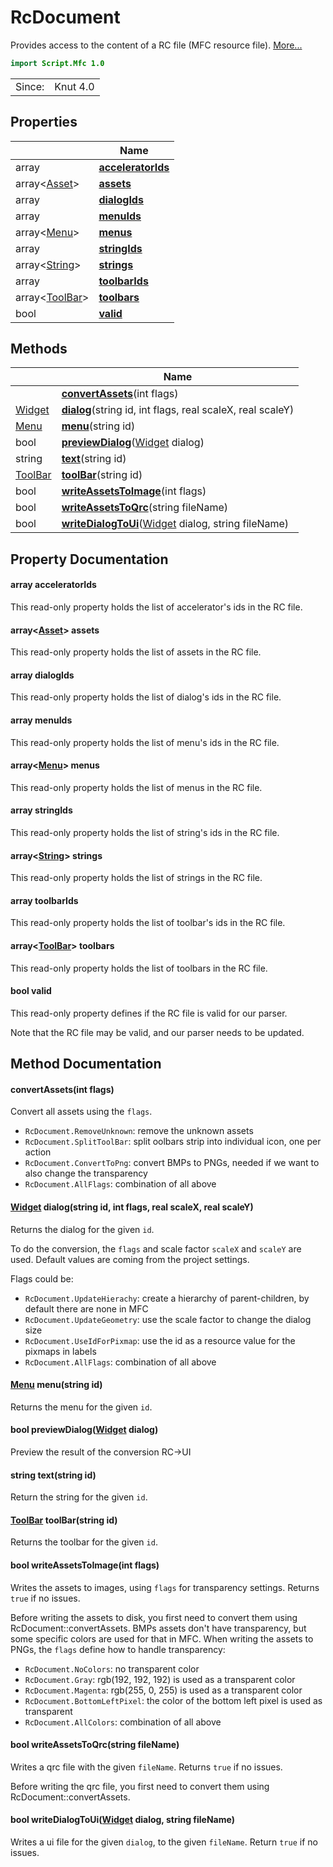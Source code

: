 # RcDocument

Provides access to the content of a RC file (MFC resource file). [More...](#detailed-description)

```qml
import Script.Mfc 1.0
```

<table>
<tr><td>Since:</td><td>Knut 4.0</td></tr>
</table>

## Properties

| | Name |
|-|-|
|array<string>|**[acceleratorIds](#acceleratorIds)**|
|array<[Asset](../script.mfc/asset.md)>|**[assets](#assets)**|
|array<string>|**[dialogIds](#dialogIds)**|
|array<string>|**[menuIds](#menuIds)**|
|array<[Menu](../script.mfc/menu.md)>|**[menus](#menus)**|
|array<string>|**[stringIds](#stringIds)**|
|array<[String](../script.mfc/string.md)>|**[strings](#strings)**|
|array<string>|**[toolbarIds](#toolbarIds)**|
|array<[ToolBar](../script.mfc/toolbar.md)>|**[toolbars](#toolbars)**|
|bool|**[valid](#valid)**|

## Methods

| | Name |
|-|-|
||**[convertAssets](#convertAssets)**(int flags)|
|[Widget](../script.mfc/widget.md) |**[dialog](#dialog)**(string id, int flags, real scaleX, real scaleY)|
|[Menu](../script.mfc/menu.md) |**[menu](#menu)**(string id)|
|bool |**[previewDialog](#previewDialog)**([Widget](../script.mfc/widget.md) dialog)|
|string |**[text](#text)**(string id)|
|[ToolBar](../script.mfc/toolbar.md) |**[toolBar](#toolBar)**(string id)|
|bool |**[writeAssetsToImage](#writeAssetsToImage)**(int flags)|
|bool |**[writeAssetsToQrc](#writeAssetsToQrc)**(string fileName)|
|bool |**[writeDialogToUi](#writeDialogToUi)**([Widget](../script.mfc/widget.md) dialog, string fileName)|

## Property Documentation

#### <a name="acceleratorIds"></a>array<string> **acceleratorIds**

This read-only property holds the list of accelerator's ids in the RC file.

#### <a name="assets"></a>array<[Asset](../script.mfc/asset.md)> **assets**

This read-only property holds the list of assets in the RC file.

#### <a name="dialogIds"></a>array<string> **dialogIds**

This read-only property holds the list of dialog's ids in the RC file.

#### <a name="menuIds"></a>array<string> **menuIds**

This read-only property holds the list of menu's ids in the RC file.

#### <a name="menus"></a>array<[Menu](../script.mfc/menu.md)> **menus**

This read-only property holds the list of menus in the RC file.

#### <a name="stringIds"></a>array<string> **stringIds**

This read-only property holds the list of string's ids in the RC file.

#### <a name="strings"></a>array<[String](../script.mfc/string.md)> **strings**

This read-only property holds the list of strings in the RC file.

#### <a name="toolbarIds"></a>array<string> **toolbarIds**

This read-only property holds the list of toolbar's ids in the RC file.

#### <a name="toolbars"></a>array<[ToolBar](../script.mfc/toolbar.md)> **toolbars**

This read-only property holds the list of toolbars in the RC file.

#### <a name="valid"></a>bool **valid**

This read-only property defines if the RC file is valid for our parser.

Note that the RC file may be valid, and our parser needs to be updated.

## Method Documentation

#### <a name="convertAssets"></a>**convertAssets**(int flags)

Convert all assets using the `flags`.

- `RcDocument.RemoveUnknown`: remove the unknown assets
- `RcDocument.SplitToolBar`: split oolbars strip into individual icon, one per action
- `RcDocument.ConvertToPng`: convert BMPs to PNGs, needed if we want to also change the transparency
- `RcDocument.AllFlags`: combination of all above

#### <a name="dialog"></a>[Widget](../script.mfc/widget.md) **dialog**(string id, int flags, real scaleX, real scaleY)

Returns the dialog for the given `id`.

To do the conversion, the `flags` and scale factor `scaleX` and `scaleY` are used. Default
values are coming from the project settings.

Flags could be:

- `RcDocument.UpdateHierachy`: create a hierarchy of parent-children, by default there are none in MFC
- `RcDocument.UpdateGeometry`: use the scale factor to change the dialog size
- `RcDocument.UseIdForPixmap`: use the id as a resource value for the pixmaps in labels
- `RcDocument.AllFlags`: combination of all above

#### <a name="menu"></a>[Menu](../script.mfc/menu.md) **menu**(string id)

Returns the menu for the given `id`.

#### <a name="previewDialog"></a>bool **previewDialog**([Widget](../script.mfc/widget.md) dialog)

Preview the result of the conversion RC->UI

#### <a name="text"></a>string **text**(string id)

Return the string for the given `id`.

#### <a name="toolBar"></a>[ToolBar](../script.mfc/toolbar.md) **toolBar**(string id)

Returns the toolbar for the given `id`.

#### <a name="writeAssetsToImage"></a>bool **writeAssetsToImage**(int flags)

Writes the assets to images, using `flags` for transparency settings. Returns `true` if no issues.

Before writing the assets to disk, you first need to convert them using RcDocument::convertAssets.
BMPs assets don't have transparency, but some specific colors are used for that in MFC. When
writing the assets to PNGs, the `flags` define how to handle transparency:

- `RcDocument.NoColors`: no transparent color
- `RcDocument.Gray`: rgb(192, 192, 192) is used as a transparent color
- `RcDocument.Magenta`: rgb(255, 0, 255) is used as a transparent color
- `RcDocument.BottomLeftPixel`: the color of the bottom left pixel is used as transparent
- `RcDocument.AllColors`: combination of all above

#### <a name="writeAssetsToQrc"></a>bool **writeAssetsToQrc**(string fileName)

Writes a qrc file with the given `fileName`. Returns `true` if no issues.

Before writing the qrc file, you first need to convert them using RcDocument::convertAssets.

#### <a name="writeDialogToUi"></a>bool **writeDialogToUi**([Widget](../script.mfc/widget.md) dialog, string fileName)

Writes a ui file for the given `dialog`, to the given `fileName`. Return `true` if no issues.
